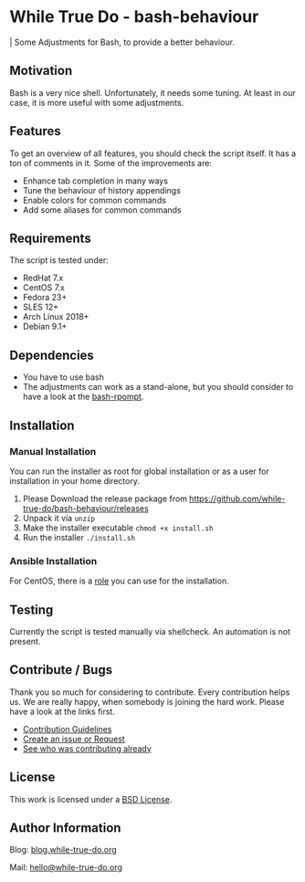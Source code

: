 # While True Do - bash-behaviour
| Some Adjustments for Bash, to provide a better behaviour.

## Motivation

Bash is a very nice shell. Unfortunately, it needs some tuning. At least in our case, it is more useful with some adjustments.

## Features

To get an overview of all features, you should check the script itself. It has a ton of comments in it. Some of the improvements are:

-   Enhance tab completion in many ways
-   Tune the behaviour of history appendings
-   Enable colors for common commands
-   Add some aliases for common commands

## Requirements

The script is tested under:

-   RedHat 7.x
-   CentOS 7.x
-   Fedora 23+
-   SLES 12+
-   Arch Linux 2018+
-   Debian 9.1+

## Dependencies

-   You have to use bash
-   The adjustments can work as a stand-alone, but you should consider to have a look at the [bash-rpompt](https://github.com/while-true-do/bash-prompt).

## Installation

### Manual Installation

You can run the installer as root for global installation or as a user for installation in your home directory.

1.  Please Download the release package from <https://github.com/while-true-do/bash-behaviour/releases>
2.  Unpack it via `unzip`
3.  Make the installer executable `chmod +x install.sh`
4.  Run the installer `./install.sh`

### Ansible Installation

For CentOS, there is a [role](https://github.com/while-true-do/ansible-role-wtd-bash) you can use for the installation.

## Testing

Currently the script is tested manually via shellcheck. An automation is not present.

## Contribute / Bugs

Thank you so much for considering to contribute. Every contribution helps us. We are really happy, when somebody is joining the hard work. Please have a look at the links first.

-   [Contribution Guidelines](./docs/CONTRIBUTING.md)
-   [Create an issue or Request](https://github.com/while-true-do/bash-behaviour/issues)
-   [See who was contributing already](https://github.com/while-true-do/bash-behaviour/graphs/contributors)

## License

This work is licensed under a [BSD License](https://opensource.org/licenses/BSD-3-Clause).

## Author Information

Blog: [blog.while-true-do.org](https://blog.while-true-do.org)

Mail: [hello@while-true-do.org](mailto:hello@while-true-do.org)

